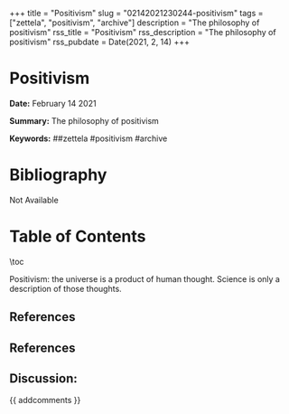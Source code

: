 +++
title = "Positivism"
slug = "02142021230244-positivism"
tags = ["zettela", "positivism", "archive"]
description = "The philosophy of positivism"
rss_title = "Positivism"
rss_description = "The philosophy of positivism"
rss_pubdate = Date(2021, 2, 14)
+++



Positivism
=========

**Date:** February 14 2021

**Summary:** The philosophy of positivism

**Keywords:** ##zettela #positivism  #archive

Bibliography
==========

Not Available

Table of Contents
=========

\toc

Positivism: the universe is a product of human thought. Science is only a description of those thoughts.

## References

## References
## Discussion: 

{{ addcomments }}
